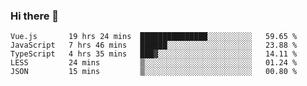 ### Hi there 👋

<!--
**xin-code/Xin-code** is a ✨ _special_ ✨ repository because its `README.md` (this file) appears on your GitHub profile.

Here are some ideas to get you started:
<!--START_SECTION:waka-->
```text
Vue.js       19 hrs 24 mins  ███████████████░░░░░░░░░░   59.65 % 
JavaScript   7 hrs 46 mins   ██████░░░░░░░░░░░░░░░░░░░   23.88 % 
TypeScript   4 hrs 35 mins   ███▓░░░░░░░░░░░░░░░░░░░░░   14.11 % 
LESS         24 mins         ▒░░░░░░░░░░░░░░░░░░░░░░░░   01.24 % 
JSON         15 mins         ▒░░░░░░░░░░░░░░░░░░░░░░░░   00.80 % 
```
<!--END_SECTION:waka-->
